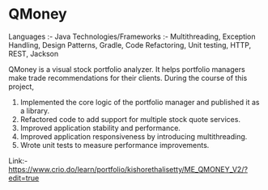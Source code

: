 # QMoney

Languages :- Java
Technologies/Frameworks :- Multithreading, Exception Handling, Design Patterns, Gradle, Code Refactoring, Unit testing, HTTP, REST, Jackson

QMoney is a visual stock portfolio analyzer. It helps portfolio managers make trade recommendations for their clients.
During the course of this project,
1) Implemented the core logic of the portfolio manager and published it as a library.
2) Refactored code to add support for multiple stock quote services.
3) Improved application stability and performance.
4) Improved application responsiveness by introducing multithreading.
5) Wrote unit tests to measure performance improvements.

Link:-https://www.crio.do/learn/portfolio/kishorethalisetty/ME_QMONEY_V2/?edit=true
